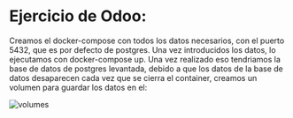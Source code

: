 # Ejercicio de Odoo:

Creamos el docker-compose con todos los datos necesarios, con el puerto 5432, que es por defecto de postgres. Una vez introducidos los datos, lo ejecutamos con docker-compose up. Una vez realizado eso tendriamos la base de datos de postgres levantada, debido a que los datos de la base de datos desaparecen cada vez que se cierra el container, creamos un volumen para guardar los datos en el:

![volumes](https://user-images.githubusercontent.com/91197989/213867571-d49393f7-a98a-478d-bcde-de1fe6189b18.png)

